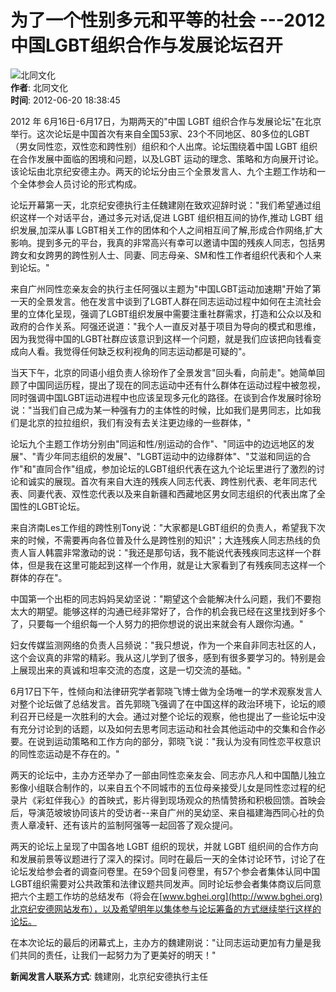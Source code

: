 # 为了一个性别多元和平等的社会 ---2012中国LGBT组织合作与发展论坛召开

![北同文化](https://img3.doubanio.com/icon/u22189974-7.jpg)  
**作者**: 北同文化  
**时间**: 2012-06-20 18:38:45  

2012 年 6月16日-6月17日，为期两天的"中国 LGBT 组织合作与发展论坛"在北京举行。这次论坛是中国首次有来自全国53家、23个不同地区、80多位的LGBT（男女同性恋，双性恋和跨性别）组织和个人出席。论坛围绕着中国 LGBT 组织在合作发展中面临的困境和问题，以及LGBT 运动的理念、策略和方向展开讨论。该论坛由北京纪安德主办。两天的论坛分由三个全景发言人、九个主题工作坊和一个全体参会人员讨论的形式构成。

论坛开幕第一天，北京纪安德执行主任魏建刚在致欢迎辞时说："我们希望通过组织这样一个对话平台，通过多元对话,促进 LGBT 组织相互间的协作,推动 LGBT 组织发展,加深从事 LGBT相关工作的团体和个人之间相互间了解,形成合作网络,扩大影响。提到多元的平台，我真的非常高兴有幸可以邀请中国的残疾人同志，包括男跨女和女跨男的跨性别人士、同妻、同志母亲、SM和性工作者组织代表和个人来到论坛。"

来自广州同性恋亲友会的执行主任阿强以主题为"中国LGBT运动加速期"开始了第一天的全景发言。他在发言中谈到了LGBT人群在同志运动过程中如何在主流社会里的立体化呈现，强调了LGBT组织发展中需要注重社群需求，打造和公众以及和政府的合作关系。阿强还说道："我个人一直反对基于项目为导向的模式和思维，因为我觉得中国的LGBT社群应该意识到这样一个问题，就是我们应该把向钱看变成向人看。我觉得任何缺乏权利视角的同志运动都是可疑的"。

当天下午，北京的同语小组负责人徐玢作了全景发言"回头看，向前走"。她简单回顾了中国同运历程，提出了现在的同志运动中还有什么群体在运动过程中被忽视，同时强调中国LGBT运动进程中也应该呈现多元化的路径。在谈到合作发展时徐玢说："当我们自己成为某一种强有力的主体性的时候，比如我们是男同志，比如我们是北京的拉拉组织，我们有没有去关注更边缘的一些群体，"

论坛九个主题工作坊分别由"同运和性/别运动的合作"、"同运中的边远地区的发展"、"青少年同志组织的发展"、"LGBT运动中的边缘群体"、"艾滋和同运的合作"和"直同合作"组成，参加论坛的LGBT组织代表在这九个论坛里进行了激烈的讨论和诚实的展现。首次有来自大连的残疾人同志代表、跨性别代表、老年同志代表、同妻代表、双性恋代表以及来自新疆和西藏地区男女同志组织的代表出席了全国性的LGBT论坛。

来自济南Les工作组的跨性别Tony说："大家都是LGBT组织的负责人，希望我下次来的时候，不需要再向各位普及什么是跨性别的知识"；大连残疾人同志热线的负责人盲人韩震非常激动的说："我还是那句话，我不能说代表残疾同志这样一个群体，但是我在这里可能起到这样一个作用，就是让大家看到了有残疾同志这样一个群体的存在"。

中国第一个出柜的同志妈妈吴幼坚说："期望这个会能解决什么问题，我们不要抱太大的期望。能够这样的沟通已经非常好了，合作的机会我已经在这里找到好多个了，只要每一个组织每一个人努力的把你想说的说出来就会有人跟你沟通。" 

妇女传媒监测网络的负责人吕频说："我只想说，作为一个来自非同志社区的人，这个会议真的非常的精彩。我从这儿学到了很多，感到有很多要学习的。特别是会上展现出来的真诚和坦率交流的态度，这是一切交流的基础。" 

6月17日下午，性倾向和法律研究学者郭晓飞博士做为全场唯一的学术观察发言人对整个论坛做了总结发言。首先郭晓飞强调了在中国这样的政治环境下，论坛的顺利召开已经是一次胜利的大会。通过对整个论坛的观察，他也提出了一些论坛中没有充分讨论到的话题，以及如何去思考同志运动和社会其他运动中的交集和合作必要。在说到运动策略和工作方向的部分，郭晓飞说："我认为没有同性恋平权意识的同性恋运动是不存在的。"

两天的论坛中，主办方还举办了一部由同性恋亲友会、同志亦凡人和中国酷儿独立影像小组联合制作的，以来自五个不同城市的五位母亲接受儿女是同性恋过程的纪录片《彩虹伴我心》的首映式，影片得到现场观众的热情赞扬和积极回馈。首映会后，导演范坡坡协同该片的受访者--来自广州的吴幼坚、来自福建海西同心社的负责人章凌轩、还有该片的监制阿强等一起回答了观众提问。

两天的论坛上呈现了中国各地 LGBT 组织的现状，并就 LGBT 组织间的合作方向和发展前景等议题进行了深入的探讨。同时在最后一天的全体讨论环节，讨论了在论坛发给参会者的调查问卷里。在59个回复问卷里，有57个参会者集体认同中国LGBT组织需要对公共政策和法律议题共同发声。同时论坛参会者集体商议后同意把六个主题工作坊的总结发布（将会在[www.bghei.org](http://www.bghei.org)北京纪安德网站发布），以及希望明年以集体参与论坛筹备的方式继续举行这样的论坛。

在本次论坛的最后的闭幕式上，主办方的魏建刚说："让同志运动更加有力量是我们共同的责任，让我们一起努力为了更美好的明天！" 

**新闻发言人联系方式**: 魏建刚，北京纪安德执行主任